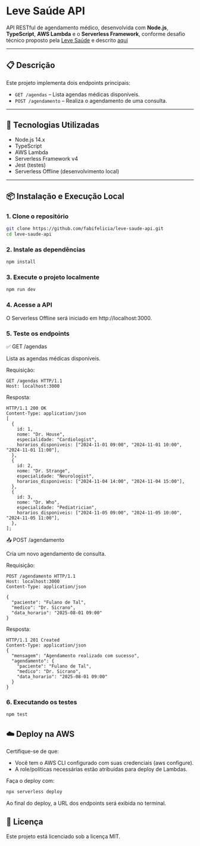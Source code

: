 # Leve Saúde API

API RESTful de agendamento médico, desenvolvida com **Node.js**, **TypeScript**, **AWS Lambda** e o **Serverless Framework**, conforme desafio técnico proposto pela [Leve Saúde](https://levesaude.com.br) e descrito [aqui](https://succinct-tadpole-fde.notion.site/Teste-T-cnico-13ee9214de4e479b8f6e87752a358078)

---

## 📋 Descrição

Este projeto implementa dois endpoints principais:

- `GET /agendas` – Lista agendas médicas disponíveis.
- `POST /agendamento` – Realiza o agendamento de uma consulta.

---

## 🚀 Tecnologias Utilizadas

- Node.js 14.x
- TypeScript
- AWS Lambda
- Serverless Framework v4
- Jest (testes)
- Serverless Offline (desenvolvimento local)

---

## 📦 Instalação e Execução Local

### 1. Clone o repositório

```bash
git clone https://github.com/fabifelicia/leve-saude-api.git
cd leve-saude-api
```

### 2. Instale as dependências

```bash
npm install
```

### 3. Execute o projeto localmente

```bash
npm run dev
```

### 4. Acesse a API
O Serverless Offline será iniciado em http://localhost:3000.

### 5. Teste os endpoints
✅ GET /agendas

Lista as agendas médicas disponíveis.

Requisição:
```
GET /agendas HTTP/1.1
Host: localhost:3000
```

Resposta:
```
HTTP/1.1 200 OK
Content-Type: application/json
[
  {
    id: 1,
    nome: "Dr. House",
    especialidade: "Cardiologist",
    horarios_disponiveis: ["2024-11-01 09:00", "2024-11-01 10:00", "2024-11-01 11:00"],
  },
  {
    id: 2,
    nome: "Dr. Strange",
    especialidade: "Neurologist",
    horarios_disponiveis: ["2024-11-04 14:00", "2024-11-04 15:00"],
  },
  {
    id: 3,
    nome: "Dr. Who",
    especialidade: "Pediatrician",
    horarios_disponiveis: ["2024-11-05 09:00", "2024-11-05 10:00", "2024-11-05 11:00"],
  },
];
```
📤 POST /agendamento

Cria um novo agendamento de consulta.

Requisição:
```
POST /agendamento HTTP/1.1
Host: localhost:3000
Content-Type: application/json

{
  "paciente": "Fulano de Tal",
  "medico": "Dr. Sicrano",
  "data_horario": "2025-08-01 09:00"
}
```

Resposta:
```
HTTP/1.1 201 Created
Content-Type: application/json
{
  "mensagem": "Agendamento realizado com sucesso",
  "agendamento": {
    "paciente": "Fulano de Tal",
    "medico": "Dr. Sicrano",    
    "data_horario": "2025-08-01 09:00"
  }
}
```

### 6. Executando os testes
```bash
npm test
```

## ☁️ Deploy na AWS

Certifique-se de que:

  - Você tem o AWS CLI configurado com suas credenciais (aws configure).
  - A role/políticas necessárias estão atribuídas para deploy de Lambdas.

Faça o deploy com:
```bash
npx serverless deploy
```

Ao final do deploy, a URL dos endpoints será exibida no terminal.

## 📄 Licença

Este projeto está licenciado sob a licença MIT.